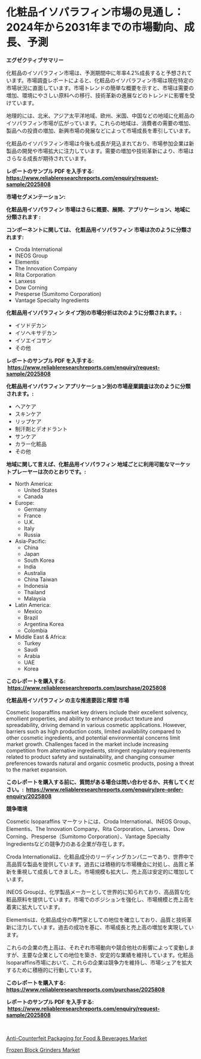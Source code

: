 <p><h1>化粧品イソパラフィン市場の見通し：2024年から2031年までの市場動向、成長、予測</h1></p><p><strong>エグゼクティブサマリー</strong></p>
<p><p>化粧品のイソパラフィン市場は、予測期間中に年率4.2%成長すると予想されています。市場調査レポートによると、化粧品のイソパラフィン市場は現在特定の市場状況に直面しています。市場トレンドの簡単な概要を示すと、市場は需要の増加、環境にやさしい原料への移行、技術革新の進展などのトレンドに影響を受けています。</p><p>地理的には、北米、アジア太平洋地域、欧州、米国、中国などの地域に化粧品のイソパラフィン市場が広がっています。これらの地域は、消費者の需要の増加、製品への投資の増加、新興市場の発展などによって市場成長を牽引しています。</p><p>化粧品のイソパラフィン市場は今後も成長が見込まれており、市場参加企業は新製品の開発や市場拡大に注力しています。需要の増加や技術革新により、市場はさらなる成長が期待されています。</p></p>
<p><strong>レポートのサンプル PDF を入手する: <a href="https://www.reliableresearchreports.com/enquiry/request-sample/2025808">https://www.reliableresearchreports.com/enquiry/request-sample/2025808</a></strong></p>
<p><strong>市場セグメンテーション:</strong></p>
<p><strong> 化粧品用イソパラフィン 市場はさらに概要、展開、アプリケーション、地域に分類されます :</strong></p>
<p><strong>コンポーネントに関しては、 化粧品用イソパラフィン 市場は次のように分類されます: &nbsp;</strong></p>
<p><ul><li>Croda International</li><li>INEOS Group</li><li>Elementis</li><li>The Innovation Company</li><li>Rita Corporation</li><li>Lanxess</li><li>Dow Corning</li><li>Presperse (Sumitomo Corporation)</li><li>Vantage Specialty Ingredients</li></ul></p>
<p><strong> 化粧品用イソパラフィン タイプ別の市場分析は次のように分類されます。:</strong></p>
<p><ul><li>イソドデカン</li><li>イソヘキサデカン</li><li>イソエイコサン</li><li>その他</li></ul></p>
<p><strong>レポートのサンプル PDF を入手する: &nbsp;<a href="https://www.reliableresearchreports.com/enquiry/request-sample/2025808">https://www.reliableresearchreports.com/enquiry/request-sample/2025808</a></strong></p>
<p><strong> 化粧品用イソパラフィン アプリケーション別の市場産業調査は次のように分類されます。:</strong></p>
<p><ul><li>ヘアケア</li><li>スキンケア</li><li>リップケア</li><li>制汗剤とデオドラント</li><li>サンケア</li><li>カラー化粧品</li><li>その他</li></ul></p>
<p><strong>地域に関して言えば、化粧品用イソパラフィン 地域ごとに利用可能なマーケットプレーヤーは次のとおりです。:</strong></p>
<p><ul>
    <li>
        North America:
        <ul>
            <li>United States</li>
            <li>Canada</li>
        </ul>
    </li>
    <li>
        Europe:
        <ul>
            <li>Germany</li>
            <li>France</li>
            <li>U.K.</li>
            <li>Italy</li>
            <li>Russia</li>
        </ul>
    </li>
    <li>
        Asia-Pacific:
        <ul>
            <li>China</li>
            <li>Japan</li>
            <li>South Korea</li>
            <li>India</li>
            <li>Australia</li>
            <li>China Taiwan</li>
            <li>Indonesia</li>
            <li>Thailand</li>
            <li>Malaysia</li>
        </ul>
    </li>
    <li>
        Latin America:
        <ul>
            <li>Mexico</li>
            <li>Brazil</li>
            <li>Argentina Korea</li>
            <li>Colombia</li>
        </ul>
    </li>
    <li>
        Middle East & Africa:
        <ul>
            <li>Turkey</li>
            <li>Saudi</li>
            <li>Arabia</li>
            <li>UAE</li>
            <li>Korea</li>
        </ul>
    </li>
    </ul></p>
<p><strong>このレポートを購入する: &nbsp;<a href="https://www.reliableresearchreports.com/purchase/2025808">https://www.reliableresearchreports.com/purchase/2025808</a></strong></p>
<p><strong>化粧品用イソパラフィン の主な推進要因と障壁 市場</strong></p>
<p><p>Cosmetic Isoparaffins market key drivers include their excellent solvency, emollient properties, and ability to enhance product texture and spreadability, driving demand in various cosmetic applications. However, barriers such as high production costs, limited availability compared to other cosmetic ingredients, and potential environmental concerns limit market growth. Challenges faced in the market include increasing competition from alternative ingredients, stringent regulatory requirements related to product safety and sustainability, and changing consumer preferences towards natural and organic cosmetic products, posing a threat to the market expansion.</p></p>
<p><strong>このレポートを購入する前に、質問がある場合は問い合わせるか、共有してください。:&nbsp; <a href="https://www.reliableresearchreports.com/enquiry/pre-order-enquiry/2025808">https://www.reliableresearchreports.com/enquiry/pre-order-enquiry/2025808</a></strong></p>
<p><strong>競争環境</strong></p>
<p><p>Cosmetic Isoparaffins マーケットには、Croda International、INEOS Group、Elementis、The Innovation Company、Rita Corporation、Lanxess、Dow Corning、Presperse（Sumitomo Corporation）、Vantage Specialty Ingredientsなどの競争力のある企業が存在します。</p><p>Croda Internationalは、化粧品成分のリーディングカンパニーであり、世界中で高品質な製品を提供しています。過去には積極的な市場機会に対処し、品質と革新を重視して成長してきました。市場規模も拡大し、売上高は安定的に増加しています。</p><p>INEOS Groupは、化学製品メーカーとして世界的に知られており、高品質な化粧品原料を提供しています。市場でのポジションを強化し、市場規模と売上高を着実に拡大しています。</p><p>Elementisは、化粧品成分の専門家としての地位を確立しており、品質と技術革新に注力しています。過去の成功を基に、市場成長と売上高の増加を実現しています。</p><p>これらの企業の売上高は、それぞれ市場動向や競合他社の影響によって変動しますが、主要な企業としての地位を築き、安定的な業績を維持しています。化粧品Isoparaffins市場において、これらの企業は競争力を維持し、市場シェアを拡大するために積極的に行動しています。</p></p>
<p><strong>このレポートを購入する: &nbsp; <a href="https://www.reliableresearchreports.com/purchase/2025808">https://www.reliableresearchreports.com/purchase/2025808</a></strong></p>
<p><strong>レポートのサンプル PDF を入手する: &nbsp;<a href="https://www.reliableresearchreports.com/enquiry/request-sample/2025808">https://www.reliableresearchreports.com/enquiry/request-sample/2025808</a></strong><strong></strong></p>
<p>&nbsp;</p>
<p><p><a href="https://github.com/Glendatilghmankmgz0rbhwpy/Market-Research-Report-List-1/blob/main/anti-counterfeit-packaging-for-food-beverages-market.md">Anti-Counterfeit Packaging for Food & Beverages Market</a></p><p><a href="https://butternut-bug-553.notion.site/Frozen-Block-Grinders-Market-A-Comprehensive-Report-of-its-Market-Share-Growth-Trends-2024-2031-ebd88b4fa1a24a23ab6ade01c648e276">Frozen Block Grinders Market</a></p></p>